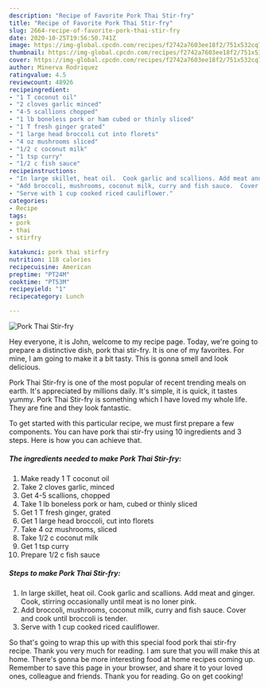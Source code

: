 ```yaml
---
description: "Recipe of Favorite Pork Thai Stir-fry"
title: "Recipe of Favorite Pork Thai Stir-fry"
slug: 2664-recipe-of-favorite-pork-thai-stir-fry
date: 2020-10-25T19:56:50.741Z
image: https://img-global.cpcdn.com/recipes/f2742a7603ee18f2/751x532cq70/pork-thai-stir-fry-recipe-main-photo.jpg
thumbnail: https://img-global.cpcdn.com/recipes/f2742a7603ee18f2/751x532cq70/pork-thai-stir-fry-recipe-main-photo.jpg
cover: https://img-global.cpcdn.com/recipes/f2742a7603ee18f2/751x532cq70/pork-thai-stir-fry-recipe-main-photo.jpg
author: Minerva Rodriquez
ratingvalue: 4.5
reviewcount: 48926
recipeingredient:
- "1 T coconut oil"
- "2 cloves garlic minced"
- "4-5 scallions chopped"
- "1 lb boneless pork or ham cubed or thinly sliced"
- "1 T fresh ginger grated"
- "1 large head broccoli cut into florets"
- "4 oz mushrooms sliced"
- "1/2 c coconut milk"
- "1 tsp curry"
- "1/2 c fish sauce"
recipeinstructions:
- "In large skillet, heat oil.  Cook garlic and scallions. Add meat and ginger. Cook, stirring occasionally until meat is no loner pink."
- "Add broccoli, mushrooms, coconut milk, curry and fish sauce.  Cover and cook until broccoli is tender."
- "Serve with 1 cup cooked riced cauliflower."
categories:
- Recipe
tags:
- pork
- thai
- stirfry

katakunci: pork thai stirfry 
nutrition: 118 calories
recipecuisine: American
preptime: "PT24M"
cooktime: "PT53M"
recipeyield: "1"
recipecategory: Lunch

---
```



![Pork Thai Stir-fry](https://img-global.cpcdn.com/recipes/f2742a7603ee18f2/751x532cq70/pork-thai-stir-fry-recipe-main-photo.jpg)

Hey everyone, it is John, welcome to my recipe page. Today, we're going to prepare a distinctive dish, pork thai stir-fry. It is one of my favorites. For mine, I am going to make it a bit tasty. This is gonna smell and look delicious.



Pork Thai Stir-fry is one of the most popular of recent trending meals on earth. It's appreciated by millions daily. It's simple, it is quick, it tastes yummy. Pork Thai Stir-fry is something which I have loved my whole life. They are fine and they look fantastic.


To get started with this particular recipe, we must first prepare a few components. You can have pork thai stir-fry using 10 ingredients and 3 steps. Here is how you can achieve that.

<!--inarticleads1-->

##### The ingredients needed to make Pork Thai Stir-fry:

1. Make ready 1 T coconut oil
1. Take 2 cloves garlic, minced
1. Get 4-5 scallions, chopped
1. Take 1 lb boneless pork or ham, cubed or thinly sliced
1. Get 1 T fresh ginger, grated
1. Get 1 large head broccoli, cut into florets
1. Take 4 oz mushrooms, sliced
1. Take 1/2 c coconut milk
1. Get 1 tsp curry
1. Prepare 1/2 c fish sauce




<!--inarticleads2-->

##### Steps to make Pork Thai Stir-fry:

1. In large skillet, heat oil.  Cook garlic and scallions. Add meat and ginger. Cook, stirring occasionally until meat is no loner pink.
1. Add broccoli, mushrooms, coconut milk, curry and fish sauce.  Cover and cook until broccoli is tender.
1. Serve with 1 cup cooked riced cauliflower.




So that's going to wrap this up with this special food pork thai stir-fry recipe. Thank you very much for reading. I am sure that you will make this at home. There's gonna be more interesting food at home recipes coming up. Remember to save this page in your browser, and share it to your loved ones, colleague and friends. Thank you for reading. Go on get cooking!
